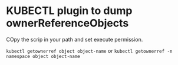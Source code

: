 # KUBECTL plugin to dump ownerReferenceObjects 

COpy the scrip in your path and set execute permission. 

`kubectl getownerref object object-name`
or
`kubectl getownerref -n namespace object object-name`
